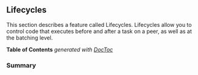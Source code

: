 ## Lifecycles

This section describes a feature called Lifecycles. Lifecycles allow you to control code that executes before and after a task on a peer, as well as at the batching level.

<!-- START doctoc generated TOC please keep comment here to allow auto update -->
<!-- DON'T EDIT THIS SECTION, INSTEAD RE-RUN doctoc TO UPDATE -->
**Table of Contents**  *generated with [DocToc](http://doctoc.herokuapp.com/)*

<!-- END doctoc generated TOC please keep comment here to allow auto update -->

### Summary

